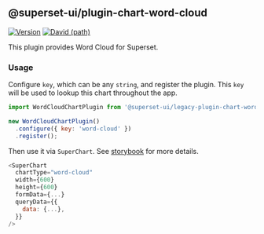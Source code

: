 ## @superset-ui/plugin-chart-word-cloud

[![Version](https://img.shields.io/npm/v/@superset-ui/plugin-chart-word-cloud.svg?style=flat-square)](https://img.shields.io/npm/v/@superset-ui/plugin-chart-word-cloud.svg?style=flat-square)
[![David (path)](https://img.shields.io/david/apache-superset/superset-ui-plugins.svg?path=packages%2Fsuperset-ui-plugin-chart-word-cloud&style=flat-square)](https://david-dm.org/apache-superset/superset-ui-plugins?path=packages/superset-ui-plugin-chart-word-cloud)

This plugin provides Word Cloud for Superset.

### Usage

Configure `key`, which can be any `string`, and register the plugin. This `key` will be used to lookup this chart throughout the app.

```js
import WordCloudChartPlugin from '@superset-ui/legacy-plugin-chart-word-cloud';

new WordCloudChartPlugin()
  .configure({ key: 'word-cloud' })
  .register();
```

Then use it via `SuperChart`. See [storybook](https://apache-superset.github.io/superset-ui-plugins/?selectedKind=plugin-chart-word-cloud) for more details.

```js
<SuperChart
  chartType="word-cloud"
  width={600}
  height={600}
  formData={...}
  queryData={{
    data: {...},
  }}
/>
```